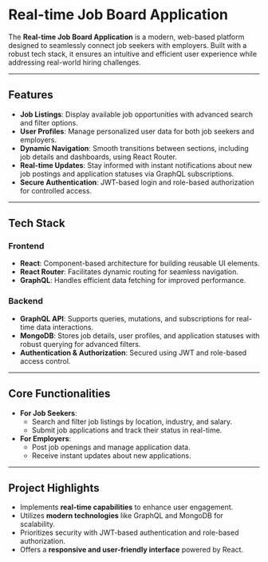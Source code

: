 # Real-time Job Board Application

The **Real-time Job Board Application** is a modern, web-based platform designed to seamlessly connect job seekers with employers. Built with a robust tech stack, it ensures an intuitive and efficient user experience while addressing real-world hiring challenges.

---

## **Features**
- **Job Listings**: Display available job opportunities with advanced search and filter options.
- **User Profiles**: Manage personalized user data for both job seekers and employers.
- **Dynamic Navigation**: Smooth transitions between sections, including job details and dashboards, using React Router.
- **Real-time Updates**: Stay informed with instant notifications about new job postings and application statuses via GraphQL subscriptions.
- **Secure Authentication**: JWT-based login and role-based authorization for controlled access.

---

## **Tech Stack**
### **Frontend**
- **React**: Component-based architecture for building reusable UI elements.
- **React Router**: Facilitates dynamic routing for seamless navigation.
- **GraphQL**: Handles efficient data fetching for improved performance.

### **Backend**
- **GraphQL API**: Supports queries, mutations, and subscriptions for real-time data interactions.
- **MongoDB**: Stores job details, user profiles, and application statuses with robust querying for advanced filters.
- **Authentication & Authorization**: Secured using JWT and role-based access control.

---

## **Core Functionalities**
- **For Job Seekers**:
  - Search and filter job listings by location, industry, and salary.
  - Submit job applications and track their status in real-time.
- **For Employers**:
  - Post job openings and manage application data.
  - Receive instant updates about new applications.

---

## **Project Highlights**
- Implements **real-time capabilities** to enhance user engagement.
- Utilizes **modern technologies** like GraphQL and MongoDB for scalability.
- Prioritizes security with JWT-based authentication and role-based authorization.
- Offers a **responsive and user-friendly interface** powered by React.


